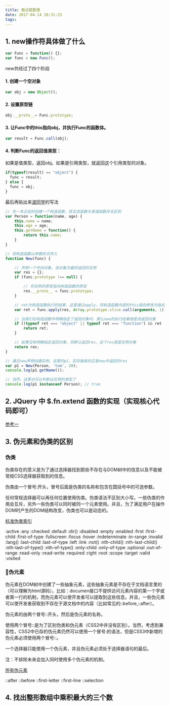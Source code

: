 ```yaml
---
title: 面试题整理
date: 2017-04-14 20:31:23
tags:
---
```

## 1. new操作符具体做了什么

``` js
var Func = function() {};
var func = new Func();
```
new共经过了四个阶段

#### 1. 创建一个空对象

``` js
var obj = new Object();
```
#### 2. 设置原型链

``` js
obj.__proto__= Func.prototype;
```
#### 3. 让Func中的this指向obj，并执行Func的函数体。

``` js
var result = Func.call(obj);
```

#### 4. 判断Func的返回值类型：
如果是值类型，返回obj。如果是引用类型，就返回这个引用类型的对象。

``` js
if(typeof(result) == "object") {
  func = result;
} else {
  func = obj;
}
```

最后再贴出来[波同学](http://www.jianshu.com/p/15ac7393bc1f)的写法
``` js
// 先一本正经的创建一个构造函数，其实该函数与普通函数并无区别
var Person = function(name, age) {
    this.name = name;
    this.age = age;
    this.getName = function() {
        return this.name;
    }
}

// 将构造函数以参数形式传入
function New(func) {

    // 声明一个中间对象，该对象为最终返回的实例
    var res = {};
    if (func.prototype !== null) {

        // 将实例的原型指向构造函数的原型
        res.__proto__ = func.prototype;
    }

    // ret为构造函数执行的结果，这里通过apply，将构造函数内部的this指向修改为指向res，即为实例对象
    var ret = func.apply(res, Array.prototype.slice.call(arguments, 1));

    // 当我们在构造函数中明确指定了返回对象时，那么new的执行结果就是该返回对象
    if ((typeof ret === "object" || typeof ret === "function") && ret !== null) {
        return ret;
    }

    // 如果没有明确指定返回对象，则默认返回res，这个res就是实例对象
    return res;
}

// 通过new声明创建实例，这里的p1，实际接收的正是new中返回的res
var p1 = New(Person, 'tom', 20);
console.log(p1.getName());

// 当然，这里也可以判断出实例的类型了
console.log(p1 instanceof Person); // true
```

## 2. JQuery 中 $.fn.extend 函数的实现（实现核心代码即可）

[参考一](https://segmentfault.com/a/1190000005895616)

## 3. 伪元素和伪类的区别

### 伪类
伪类存在的意义是为了通过选择器找到那些不存在与DOM树中的信息以及不能被常规CSS选择器获取到的信息。

伪类由一个冒号:开头，冒号后面是伪类的名称和包含在圆括号中的可选参数。

任何常规选择器可以再任何位置使用伪类。伪类语法不区别大小写。一些伪类的作用会互斥，另外一些伪类可以同时被同一个元素使用。并且，为了满足用户在操作DOM时产生的DOM结构改变，伪类也可以是动态的。

[标准伪类索引](https://developer.mozilla.org/zh-CN/docs/Web/CSS/Pseudo-classes)

:active
:any
:checked
:default
:dir()
:disabled
:empty
:enabled
:first
:first-child
:first-of-type
:fullscreen
:focus
:hover
:indeterminate
:in-range
:invalid
:lang()
:last-child
:last-of-type
:left
:link
:not()
:nth-child()
:nth-last-child()
:nth-last-of-type()
:nth-of-type()
:only-child
:only-of-type
:optional
:out-of-range
:read-only
:read-write
:required
:right
:root
:scope
:target
:valid
:visited

### 伪元素

伪元素在DOM树中创建了一些抽象元素，这些抽象元素是不存在于文档语言里的（可以理解为html源码）。比如：documen接口不提供访问元素内容的第一个字或者第一行的机制，而伪元素可以使开发者可以提取到这些信息。并且，一些伪元素可以使开发者获取到不存在于源文档中的内容（比如常见的::before,::after）。

伪元素的由两个冒号::开头，然后是伪元素的名称。

使用两个冒号::是为了区别伪类和伪元素（CSS2中并没有区别）。当然，考虑到兼容性，CSS2中已存的伪元素仍然可以使用一个冒号:的语法，但是CSS3中新增的伪元素必须使用两个冒号::。

一个选择器只能使用一个伪元素，并且伪元素必须处于选择器语句的最后。

注：不排除未来会加入同时使用多个伪元素的机制。

[所有伪元素](https://developer.mozilla.org/zh-CN/docs/Web/CSS/Pseudo-elements)

::after
::before
::first-letter
::first-line
::selection

## 4. 找出整形数组中乘积最大的三个数
